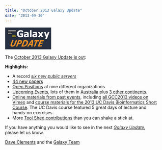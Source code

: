 ```yaml
---
title: "October 2013 Galaxy Update"
date: "2013-09-30"
---
```


<div class='right'><a href='/src/galaxy-updates/2013-10/index.md'><img src="/src/images/logos/GalaxyUpdate200.png" alt="October 2013 Galaxy Update" width=150 /></a></div>

The [October 2013 Galaxy Update is out](/src/galaxy-updates/2013-10/index.md):

**Highlights:**
* A record *[six new public servers](/src/galaxy-updates/2013-10/index.md#new-public-servers)*
* [44 new papers](/src/galaxy-updates/2013-10/index.md#new-papers)
* [Open Positions](/src/galaxy-updates/2013-10/index.md#whos-hiring) at nine different organizations
* [Upcoming Events](/src/galaxy-updates/2013-10/index.md#events), lots of them in [Australia](/src/galaxy-updates/2013-10/index.md#australia) plus [3 other continents](/src/galaxy-updates/2013-10/index.md#all-those-other-continents).  
* [Online materials from past events](/src/galaxy-updates/2013-10/index.md#online-materials-from-past-events), including [all GCC2013 videos on Vimeo](http://bit.ly/gcc2013vimeo) and [course materials for the 2013 UC Davis Bioinformatics Short Course](http://bit.ly/16rAUkf). The UC Davis course featured 5 great days of lecture and hands-on exercises.
* More [Tool Shed contributions](/src/galaxy-updates/2013-10/index.md#toolshed-contributions) than you can shake a stick at.

If you have anything you would like to see in the next *[Galaxy Update](/src/galaxy-updates/index.md)*, please let us know.

[Dave Clements](/src/people/dave-clements/index.md) and the [Galaxy Team](/src/galaxy-team/index.md)
